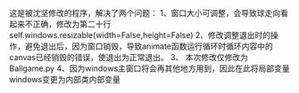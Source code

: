 这是被沈坚修改的程序，解决了两个问题：
1、窗口大小可调整，会导致球走向看起来不正确，修改为第二十行self.windows.resizable(width=False,height=False)
2、修改调整退出时的操作，避免退出后，因为窗口销毁，导致animate函数运行循环时循环内容中的canvas已经销毁的错误，使退出为正常退出。
3、 本次修改仅修改为Ballgame.py
4、因为windows主窗口将会再其他地方用到，因此在此将局部变量windows变更为内部类内部变量
